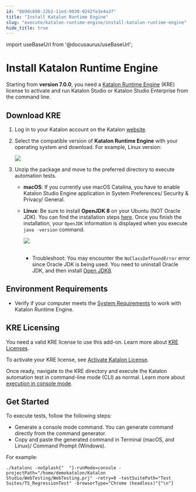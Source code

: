 ```yaml
---
id: "8b9dc890-22b2-11ed-9930-0242fe3e4a3f"
title: "Install Katalon Runtime Engine"
slug: "execute/katalon-runtime-engine/install-katalon-runtime-engine"
hide_title: true
---
```

import useBaseUrl from '@docusaurus/useBaseUrl';


# <a id="id" class="anchor_top_offset"/><a id="ariaid-title1" class="anchor_top_offset"/>Install Katalon Runtime Engine

<p xmlns="http://www.w3.org/1999/xhtml" className="p">Starting from <strong className="ph b">version 7.0.0</strong>, you need a <a className="xref" href="/execute/katalon-runtime-engine/katalon-runtime-engine-overview">Katalon     Runtime Engine</a> (KRE) license to activate and run Katalon Studio   or Katalon Studio Enterprise from the command line.</p> 

## <a id="id_1" class="anchor_top_offset"/>Download KRE

<ol xmlns="http://www.w3.org/1999/xhtml" className="ol"><li className="li">Log in to your Katalon account on the Katalon <a className="xref j-external-link" href="https://katalon.com/download" target="_blank">website</a>.</li><li className="li">     <p className="p">Select the compatible version of <strong className="ph b">Katalon Runtime Engine</strong> with your operating system and download. For example, Linux version:</p><p className="p"> <img className="image" width={600} src={useBaseUrl("/26ab4390-4ec7-11ed-a602-0242cfbc79b5.png")} /></p>   </li><li className="li">     <div className="p">Unzip the package and move to the preferred directory to execute automation tests.<ul className="ul"><li className="li">           <p className="p"> <strong className="ph b">macOS</strong>: If you currently use macOS Catalina, you have to enable Katalon Studio Engine application in System Preferences/ Security &amp; Privacy/ General.</p>         </li><li className="li">           <p className="p"> <strong className="ph b">Linux</strong>: Be sure to install <strong className="ph b">OpenJDK 8</strong> on your Ubuntu (NOT Oracle JDK). You can find the installation steps <a className="xref j-external-link" href="http://openjdk.java.net/install/" target="_blank">here</a>. Once you finish the installation, your <code className="ph codeph">OpenJDK</code> information is displayed when you execute <code className="ph codeph">java -version</code> command.</p>           <p className="p"> <img className="image" src={useBaseUrl("https://github.com/katalon-studio/docs-images/raw/master/katalon-studio/docs/katalon-studio-for-linux-console-mode/Screen-Shot-2018-02-07-at-11.50.50.png")} /><br /><br />           </p>           <ul className="ul"><li className="li">Troubleshoot: You may encounter the <code className="ph codeph">NoClassDefFoundError</code> error since Oracle JDK is being used. You need to uninstall Oracle JDK, and then install <a className="xref j-external-link" href="http://openjdk.java.net/install/" target="_blank">Open JDK8</a>.</li></ul>         </li></ul></div>   </li></ol> 
    

## <a id="id_2" class="anchor_top_offset"/>Environment Requirements

    
      
<ul xmlns="http://www.w3.org/1999/xhtml" className="ul">   <li className="li">Verify if your computer meets the <a className="xref j-external-link" href="http://docs.katalon.com/display/KD/System+Requirements" target="_blank">System       Requirements</a> to work with Katalon Runtime Engine.</li> </ul> 
    
  
    

## <a id="id_3" class="anchor_top_offset"/>KRE Licensing

    
      
<p xmlns="http://www.w3.org/1999/xhtml" className="p">You need a valid KRE license to use this add-on. Learn more   about <a className="xref" href="/administer/katalon-studio-enterprise-and-katalon-runtime-engine-license/license-overview">KRE     Licenses</a>.</p> 
      
<p xmlns="http://www.w3.org/1999/xhtml" className="p">To activate your KRE license, see <a className="xref" href="/administer/katalon-studio-enterprise-and-katalon-runtime-engine-license/activate-katalon-license">Activate     Katalon License</a>.</p> 
      
<p xmlns="http://www.w3.org/1999/xhtml" className="p">Once ready, navigate to the KRE directory and execute the   Katalon automation test in command-line mode (CLI) as normal. Learn   more about <a className="xref" href="/execute/katalon-runtime-engine/command-line-syntax-in-katalon-runtime-engine#id_1">execution     in console mode</a>.</p> 
    
  
    

## <a id="id_4" class="anchor_top_offset"/>Get Started

    
      
<p xmlns="http://www.w3.org/1999/xhtml" className="p">To execute tests, follow the following steps:</p> 
      
<ul xmlns="http://www.w3.org/1999/xhtml" className="ul">   <li className="li">Generate a console mode command. You can generate command     directly from the command generator.</li>   <li className="li">Copy and paste the generated command in Terminal (macOS, and     Linux)/ Command Prompt (Windows).</li> </ul> 
      
<p xmlns="http://www.w3.org/1999/xhtml" className="p">For example:</p> 
              
<pre xmlns="http://www.w3.org/1999/xhtml" className="pre codeblock"><code>./katalonc -noSplash{"  "}-runMode=console -projectPath="/home/demokatalon/Katalon Studio/WebTesting/WebTesting.prj" -retry=0 -testSuitePath="Test Suites/TS_RegressionTest" -browserType="Chrome (headless)"{"\n"}</code></pre> 
          
  
